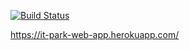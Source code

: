 [![Build Status](https://travis-ci.org/AIRAT1/web-app.svg?branch=master)](https://travis-ci.org/AIRAT1/web-app)

https://it-park-web-app.herokuapp.com/
